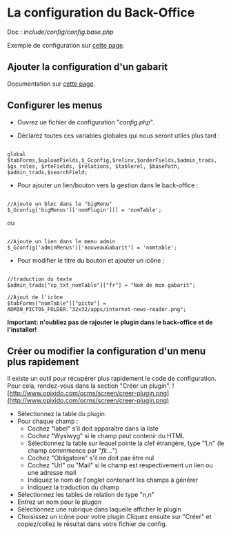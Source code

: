 # La configuration du Back-Office #

Doc : _include/config/config.base.php_

Exemple de configuration sur [cette page](GabaritBO.md).

## Ajouter la configuration d'un gabarit ##

Documentation sur [cette page](GabaritBO.md).

## Configurer les menus ##

  * Ouvrez ue fichier de configuration "_config.php_".

  * Déclarez toutes ces variables globales qui nous seront utiles plus tard :
```

global $tabForms,$uploadFields,$_Gconfig,$relinv,$orderFields,$admin_trads, $gs_roles, $rteFields, $relations, $tablerel, $basePath, $admin_trads,$searchField;
```

  * Pour ajouter un lien/bouton vers la gestion dans le back-office :

```

//Ajoute un bloc dans le "bigMenu"
$_Gconfig['bigMenus']['nomPlugin'][] = 'nomTable';
```
ou
```

//Ajoute un lien dans le menu admin
$_Gconfig['adminMenus']['nouveauGabarit'] = 'nomtable';
```

  * Pour modifier le titre du bouton et ajouter un icône :
```

//traduction du texte
$admin_trads["cp_txt_nomTable"]["fr"] = "Nom de mon gabarit";

//Ajout de l'icône
$tabForms["nomTable"]["picto"] = ADMIN_PICTOS_FOLDER."32x32/apps/internet-news-reader.png";
```

**Important: n'oubliez pas de rajouter le plugin dans le back-office et de l'installer!**

## Créer ou modifier la configuration d'un menu plus rapidement ##

Il existe un outil pour récupérer plus rapidement le code de configuration.
Pour cela, rendez-vous dans la section "Créer un plugin".
![http://www.opixido.com/ocms/screen/creer-plugin.png](http://www.opixido.com/ocms/screen/creer-plugin.png)
  * Sélectionnez la table du plugin.
  * Pour chaque champ :
    * Cochez "label" s'il doit apparaître dans la liste
    * Cochez "Wysiwyg" si le champ peut contenir du HTML
    * Sélectionnez la table sur lequel pointe la clef étrangère, type "1,n" (le champ commmence par "_fk..._")
    * Cochez "Obligatoire" s'il ne doit pas être nul
    * Cochez "Url" ou "Mail" si le champ est respectivement un lien ou une adresse mail
    * Indiquez le nom de l'onglet contenant les champs à générer
    * Indiquez la traduction du champ
  * Sélectionnez les tables de relation de type "n,n"
  * Entrez un nom pour le plugon
  * Sélectionnez une rubrique dans laquelle afficher le plugin
  * Choisissez un icône pour votre plugin
Cliquez ensuite sur "Créer" et copiez/collez le résultat dans votre fichier de config.
